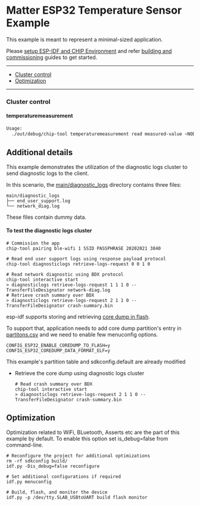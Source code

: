 # Matter ESP32 Temperature Sensor Example

This example is meant to represent a minimal-sized application.

Please
[setup ESP-IDF and CHIP Environment](../../../docs/guides/esp32/setup_idf_chip.md)
and refer
[building and commissioning](../../../docs/guides/esp32/build_app_and_commission.md)
guides to get started.

---

-   [Cluster control](#cluster-control)
-   [Optimization](#optimization)

---

### Cluster control

#### temperaturemeasurement

```bash
Usage:
  ./out/debug/chip-tool temperaturemeasurement read measured-value <NODE ID> 1
```

## Additional details

This example demonstrates the utilization of the diagnostic logs cluster to send
diagnostic logs to the client.

In this scenario, the [main/diagnostic_logs](main/diagnostic_logs) directory
contains three files:

```
main/diagnostic_logs
├── end_user_support.log
└── network_diag.log
```

These files contain dummy data.

#### To test the diagnostic logs cluster

```
# Commission the app
chip-tool pairing ble-wifi 1 SSID PASSPHRASE 20202021 3840

# Read end user support logs using response payload protocol
chip-tool diagnosticlogs retrieve-logs-request 0 0 1 0

# Read network diagnostic using BDX protocol
chip-tool interactive start
> diagnosticlogs retrieve-logs-request 1 1 1 0 --TransferFileDesignator network-diag.log
# Retrieve crash summary over BDX
> diagnosticlogs retrieve-logs-request 2 1 1 0 --TransferFileDesignator crash-summary.bin
```

esp-idf supports storing and retrieving
[core dump in flash](https://docs.espressif.com/projects/esp-idf/en/latest/esp32/api-guides/core_dump.html#core-dump-to-flash).

To support that, application needs to add core dump partition's entry in
[partitons.csv](partitions.csv#7) and we need to enable few menuconfig options.

```
CONFIG_ESP32_ENABLE_COREDUMP_TO_FLASH=y
CONFIG_ESP32_COREDUMP_DATA_FORMAT_ELF=y
```

This example's partition table and sdkconfig.default are already modified

-   Retrieve the core dump using diagnostic logs cluster

    ```
    # Read crash summary over BDX
    chip-tool interactive start
    > diagnosticlogs retrieve-logs-request 2 1 1 0 --TransferFileDesignator crash-summary.bin
    ```

## Optimization

Optimization related to WiFi, BLuetooth, Asserts etc are the part of this
example by default. To enable this option set is_debug=false from command-line.

```
# Reconfigure the project for additional optimizations
rm -rf sdkconfig build/
idf.py -Dis_debug=false reconfigure

# Set additional configurations if required
idf.py menuconfig

# Build, flash, and monitor the device
idf.py -p /dev/tty.SLAB_USBtoUART build flash monitor
```
